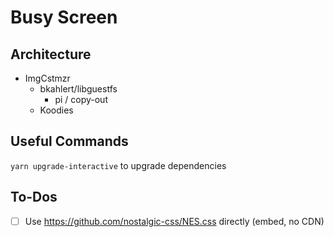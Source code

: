 # Busy Screen

## Architecture

- ImgCstmzr
    - bkahlert/libguestfs
        - pi / copy-out
    - Koodies

## Useful Commands

`yarn upgrade-interactive` to upgrade dependencies

## To-Dos

- [ ] Use https://github.com/nostalgic-css/NES.css directly (embed, no CDN)

